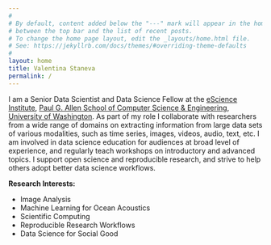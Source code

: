 ```yaml
---
#
# By default, content added below the "---" mark will appear in the home page
# between the top bar and the list of recent posts.
# To change the home page layout, edit the _layouts/home.html file.
# See: https://jekyllrb.com/docs/themes/#overriding-theme-defaults
#
layout: home
title: Valentina Staneva
permalink: /
---
```


I am a Senior Data Scientist and Data Science Fellow at the [eScience Institute](https://escience.washington.edu/), [Paul G. Allen School of Computer Science & Engineering](https://www.cs.washington.edu/), [University of Washington](https://www.washington.edu/). As part of my role I collaborate with researchers from a wide range of domains on extracting information from large data sets of various modalities, such as time series, images, videos, audio, text, etc. I am involved in data science education for audiences at broad level of experience, and regularly teach workshops on introductory and advanced topics. I support open science and reproducible research, and strive to help others adopt better data science workflows.

**Research Interests:**

* Image Analysis
* Machine Learning for Ocean Acoustics
* Scientific Computing
* Reproducible Research Workflows
* Data Science for Social Good
